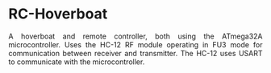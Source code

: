 # RC-Hoverboat

<p align="justify">A hoverboat and remote controller, both using the ATmega32A microcontroller. Uses the HC-12 RF module operating in FU3 mode for communication between receiver and transmitter. The HC-12 uses USART to communicate with the microcontroller.</p>
